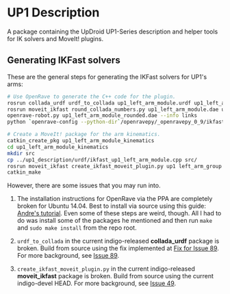 # UP1 Description #

A package containing the UpDroid UP1-Series description and helper tools for IK solvers and MoveIt! plugins.

## Generating IKFast solvers ##

These are the general steps for generating the IKFast solvers for UP1's arms:
```bash
# Use OpenRave to generate the C++ code for the plugin.
rosrun collada_urdf urdf_to_collada up1_left_arm_module.urdf up1_left_arm_module.dae
rosrun moveit_ikfast round_collada_numbers.py up1_left_arm_module.dae up1_left_arm_module_rounded.dae 5
openrave-robot.py up1_left_arm_module_rounded.dae --info links
python `openrave-config --python-dir`/openravepy/_openravepy_0_9/ikfast.py --robot=`rospack find up1_description`/urdf/up1_left_arm_module_rounded.dae --iktype=translationdirection5d --baselink=1 --eelink=8 --savefile=ikfast_up1_left_arm_module.cpp

# Create a MoveIt! package for the arm kinematics.
catkin_create_pkg up1_left_arm_module_kinematics
cd up1_left_arm_module_kinematics
mkdir src
cp ../up1_description/urdf/ikfast_up1_left_arm_module.cpp src/
rosrun moveit_ikfast create_ikfast_moveit_plugin.py up1 left_arm_group up1_left_arm_module_kinematics src/ikfast_up1_left_arm_module.cpp
catkin_make
```

However, there are some issues that you may run into.

1. The installation instructions for OpenRave via the PPA are completely broken for Ubuntu 14.04.
Best to install via source using this guide: [Andre's tutorial]. Even some of these steps are weird, though. All I had to do was install some of the packages he mentioned and then run `make` and `sudo make install` from the repo root.

2. `urdf_to_collada` in the current indigo-released **collada_urdf** package is broken. Build from source using the fix implemented at [Fix for Issue 89]. For more background, see [Issue 89].

3. `create_ikfast_moveit_plugin.py` in the current indigo-released **moveit_ikfast** package is broken. Build from source using the current indigo-devel HEAD. For more background, see [Issue 49].

[Andre's tutorial]: http://www.aizac.info/installing-openrave0-9-on-ubuntu-trusty-14-04-64bit/
[Fix for Issue 89]: https://github.com/ros/robot_model/commit/4ea3517910dbcfad59a517921dea186a0cb0f5c7
[Issue 89]: https://github.com/ros/robot_model/issues/89
[Issue 49]: https://github.com/ros-planning/moveit_ikfast/issues/49
